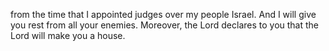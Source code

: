from the time that I appointed judges over my people Israel. And I will give you rest from all your enemies. Moreover, the Lord declares to you that the Lord will make you a house.
